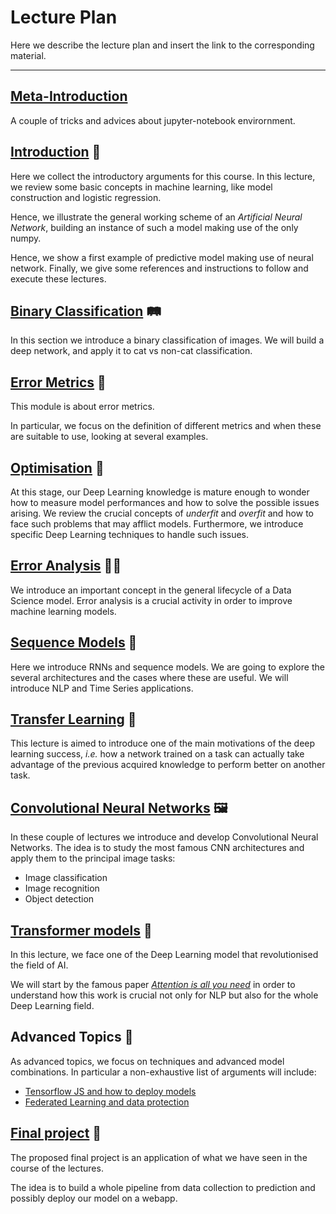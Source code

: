 # Lecture Plan

Here we describe the lecture plan and insert the link to the corresponding material.

---

## [Meta-Introduction](JupyterTricks.md)

A couple of tricks and advices about jupyter-notebook envirornment.

## [Introduction](https://github.com/oscar-defelice/DeepLearning-lectures/blob/master/src/01.IntroductionToDeepLearning.ipynb) 🎒

Here we collect the introductory arguments for this course. In this lecture, we review some basic concepts in machine learning, like model construction and logistic regression.

Hence, we illustrate the general working scheme of an _Artificial Neural Network_, building an instance of such a model making use of the only numpy.

Hence, we show a first example of predictive model making use of neural network.
Finally, we give some references and instructions to follow and execute these lectures.

## [Binary Classification](https://github.com/oscar-defelice/DeepLearning-lectures/blob/master/src/02.BinaryClassificationKeras.ipynb) 🛤️

In this section we introduce a binary classification of images.
We will build a deep network, and apply it to cat vs non-cat classification.

## [Error Metrics](https://github.com/oscar-defelice/DeepLearning-lectures/blob/master/src/03.ErrorMetrics.ipynb) 🌊

This module is about error metrics.

In particular, we focus on the definition of different metrics and when these are suitable to use, looking at several examples.

## [Optimisation](https://github.com/oscar-defelice/DeepLearning-lectures/blob/master/src/04.OptimisationKeras.ipynb) 🦾

At this stage, our Deep Learning knowledge is mature enough to wonder how to measure model performances and how to solve the possible issues arising.
We review the crucial concepts of _underfit_ and _overfit_ and how to face such problems that may afflict models.
Furthermore, we introduce specific Deep Learning techniques to handle such issues.

## [Error Analysis](https://github.com/oscar-defelice/DeepLearning-lectures/blob/master/src/05.ErrorAnalysis.ipynb) 👨‍🏫

We introduce an important concept in the general lifecycle of a Data Science model.
Error analysis is a crucial activity in order to improve machine learning models.

## [Sequence Models](https://github.com/oscar-defelice/DeepLearning-lectures/blob/master/src/06.SequenceModels.ipynb) 🦿

Here we introduce RNNs and sequence models.
We are going to explore the several architectures and the cases where these are useful.
We will introduce NLP and Time Series applications.

## [Transfer Learning](https://github.com/oscar-defelice/DeepLearning-lectures/blob/master/src/07.TransferLearning.ipynb) 🔧

This lecture is aimed to introduce one of the main motivations of the deep learning success, _i.e._ how a network trained on a task can actually take advantage of the previous acquired knowledge to perform better on another task.

## [Convolutional Neural Networks](https://github.com/oscar-defelice/DeepLearning-lectures/blob/master/src/09.ConvolutionalNNKeras.ipynb) 🖼️

In these couple of lectures we introduce and develop Convolutional Neural Networks.
The idea is to study the most famous CNN architectures and apply them to the principal image tasks:

- Image classification
- Image recognition
- Object detection

## [Transformer models]() 🤖

In this lecture, we face one of the Deep Learning model that revolutionised the field of AI.

We will start by the famous paper [_Attention is all you need_](https://arxiv.org/abs/1706.03762) in order to understand how this work is crucial not only for NLP but also for the whole Deep Learning field.

## Advanced Topics 🧪

As advanced topics, we focus on techniques and advanced model combinations.
In particular a non-exhaustive list of arguments will include:

- [Tensorflow JS and how to deploy models](https://github.com/oscar-defelice/DeepLearning-lectures/tree/master/src/TFJS)
- [Federated Learning and data protection](https://github.com/oscar-defelice/DeepLearning-lectures/blob/master/src/13.Federated_Learning.ipynb)

## [Final project](https://github.com/oscar-defelice/DeepLearning-lectures/blob/master/src/FinalProject/FinalProject.ipynb) 🚧

The proposed final project is an application of what we have seen in the course of the lectures.

The idea is to build a whole pipeline from data collection to prediction and possibly deploy our model on a webapp.

